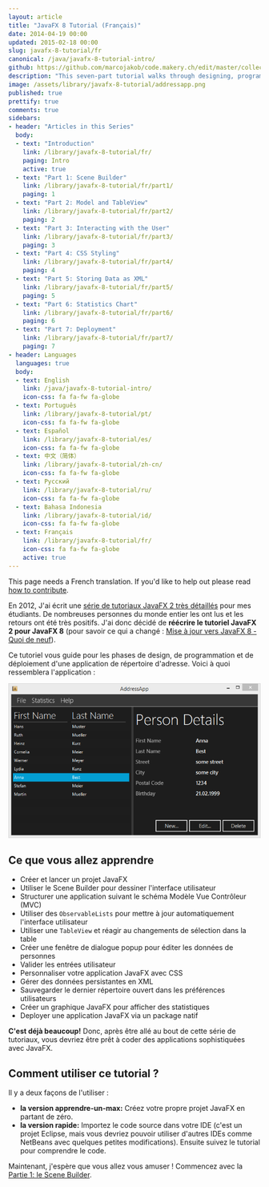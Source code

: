 ```yaml
---
layout: article
title: "JavaFX 8 Tutorial (Français)"
date: 2014-04-19 00:00
updated: 2015-02-18 00:00
slug: javafx-8-tutorial/fr
canonical: /java/javafx-8-tutorial-intro/
github: https://github.com/marcojakob/code.makery.ch/edit/master/collections/library/javafx-8-tutorial-fr.md
description: "This seven-part tutorial walks through designing, programming and deploying an address application with JavaFX."
image: /assets/library/javafx-8-tutorial/addressapp.png
published: true
prettify: true
comments: true
sidebars:
- header: "Articles in this Series"
  body:
  - text: "Introduction"
    link: /library/javafx-8-tutorial/fr/
    paging: Intro
    active: true
  - text: "Part 1: Scene Builder"
    link: /library/javafx-8-tutorial/fr/part1/
    paging: 1
  - text: "Part 2: Model and TableView"
    link: /library/javafx-8-tutorial/fr/part2/
    paging: 2
  - text: "Part 3: Interacting with the User"
    link: /library/javafx-8-tutorial/fr/part3/
    paging: 3
  - text: "Part 4: CSS Styling"
    link: /library/javafx-8-tutorial/fr/part4/
    paging: 4
  - text: "Part 5: Storing Data as XML"
    link: /library/javafx-8-tutorial/fr/part5/
    paging: 5
  - text: "Part 6: Statistics Chart"
    link: /library/javafx-8-tutorial/fr/part6/
    paging: 6
  - text: "Part 7: Deployment"
    link: /library/javafx-8-tutorial/fr/part7/
    paging: 7
- header: Languages
  languages: true
  body:
  - text: English
    link: /java/javafx-8-tutorial-intro/
    icon-css: fa fa-fw fa-globe
  - text: Português
    link: /library/javafx-8-tutorial/pt/
    icon-css: fa fa-fw fa-globe
  - text: Español
    link: /library/javafx-8-tutorial/es/
    icon-css: fa fa-fw fa-globe
  - text: 中文（简体）
    link: /library/javafx-8-tutorial/zh-cn/
    icon-css: fa fa-fw fa-globe
  - text: Русский
    link: /library/javafx-8-tutorial/ru/
    icon-css: fa fa-fw fa-globe
  - text: Bahasa Indonesia
    link: /library/javafx-8-tutorial/id/
    icon-css: fa fa-fw fa-globe
  - text: Français
    link: /library/javafx-8-tutorial/fr/
    icon-css: fa fa-fw fa-globe
    active: true
---
```


<div class="alert alert-warning">
  <i class="fa fa-language"></i> This page needs a French translation. If you'd like to help out please read <a href="/library/how-to-contribute/" class="alert-link">how to contribute</a>.
</div>

En 2012, J'ai écrit une [série de tutoriaux JavaFX 2 très détaillés](/java/javafx-2-tutorial-intro/) pour mes étudiants. De nombreuses personnes du monde entier les ont lus et les retours ont été très positifs. J'ai donc décidé de **réécrire le tutoriel JavaFX 2 pour JavaFX 8** (pour savoir ce qui a changé : [Mise à jour vers JavaFX 8 - Quoi de neuf](/blog/update-to-javafx-8-whats-new/)).

Ce tutoriel vous guide pour les phases de design, de programmation et de déploiement d'une application de répertoire d'adresse. Voici à quoi ressemblera l'application :

![Screenshot AddressApp](/assets/library/javafx-8-tutorial/addressapp.png)


## Ce que vous allez apprendre

* Créer et lancer un projet JavaFX
* Utiliser le Scene Builder pour dessiner l'interface utilisateur
* Structurer une application suivant le schéma Modèle Vue Contrôleur (MVC)
* Utiliser des `ObservableLists` pour mettre à jour automatiquement l'interface utilisateur
* Utiliser une `TableView` et réagir au changements de sélection dans la table
* Créer une fenêtre de dialogue popup pour éditer les données de personnes
* Valider les entrées utilisateur
* Personnaliser votre application JavaFX avec CSS
* Gérer des données persistantes en XML
* Sauvegarder le dernier répertoire ouvert dans les préférences utilisateurs
* Créer un graphique JavaFX pour afficher des statistiques
* Deployer une application JavaFX via un package natif

**C'est déjà beaucoup!** Donc, après être allé au bout de cette série de tutoriaux, vous devriez être prêt à coder des applications sophistiquées avec JavaFX.


## Comment utiliser ce tutorial ?

Il y a deux façons de l'utiliser :

* **la version apprendre-un-max:** Créez votre propre projet JavaFX en partant de zéro.
* **la version rapide:** Importez le code source dans votre IDE (c'est un projet Eclipse, mais vous devriez pouvoir utiliser d'autres IDEs comme NetBeans avec quelques petites modifications). Ensuite suivez le tutorial pour comprendre le code.

Maintenant, j'espère que vous allez vous amuser ! Commencez avec la [Partie 1: le Scene Builder](/library/javafx-8-tutorial/fr/part1/).

